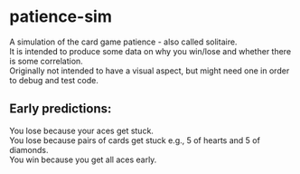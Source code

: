 # patience-sim
A simulation of the card game patience - also called solitaire.\
It is intended to produce some data on why you win/lose and whether there is some correlation.\
Originally not intended to have a visual aspect, but might need one in order to debug and test code.

## Early predictions:
You lose because your aces get stuck.\
You lose because pairs of cards get stuck e.g., 5 of hearts and 5 of diamonds.\
You win because you get all aces early.
